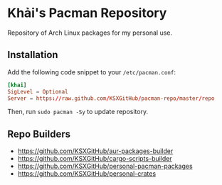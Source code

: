 # Khải's Pacman Repository

Repository of Arch Linux packages for my personal use.

## Installation

Add the following code snippet to your `/etc/pacman.conf`:

```conf
[khai]
SigLevel = Optional
Server = https://raw.github.com/KSXGitHub/pacman-repo/master/repo
```

Then, run `sudo pacman -Sy` to update repository.

## Repo Builders

* https://github.com/KSXGitHub/aur-packages-builder
* https://github.com/KSXGitHub/cargo-scripts-builder
* https://github.com/KSXGitHub/personal-pacman-packages
* https://github.com/KSXGitHub/personal-crates
